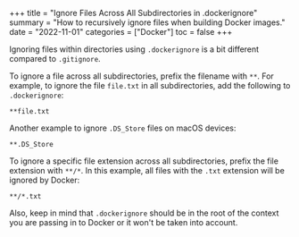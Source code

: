 +++
title = "Ignore Files Across All Subdirectories in .dockerignore"
summary = "How to recursively ignore files when building Docker images."
date = "2022-11-01"
categories = ["Docker"]
toc = false
+++

Ignoring files within directories using `.dockerignore` is a bit different compared to `.gitignore`.

To ignore a file across all subdirectories, prefix the filename with `**`. 
For example, to ignore the file `file.txt` in all subdirectories, add the following to `.dockerignore`:

```
**file.txt
```

Another example to ignore `.DS_Store` files on macOS devices:

```
**.DS_Store
```

To ignore a specific file extension across all subdirectories, prefix the file extension with `**/*`. In this example, all files with the `.txt` extension will be ignored by Docker:

```
**/*.txt
```


Also, keep in mind that `.dockerignore` should be in the root of the context you are passing in to Docker or it won't be taken into account.
